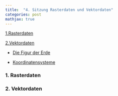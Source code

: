 ```yaml
---
title:  "4. Sitzung Rasterdaten und Vektordaten"
categories: post
mathjax: true
---
```


[1.Rasterdaten](#1-rasterdaten)

[2.Vektordaten](#2-vektordaten)

   - [Die Figur der Erde](#die-figur-der-erde)
  
   - [Koordinatensysteme](#koordinatensysteme)

### 1. Rasterdaten 


### 2. Vektordaten
